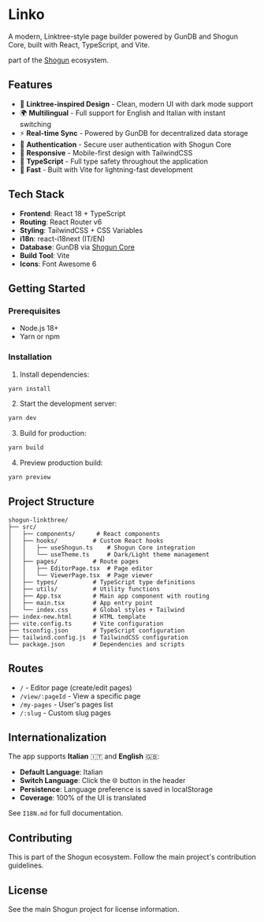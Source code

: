 # Linko

A modern, Linktree-style page builder powered by GunDB and Shogun Core, built with React, TypeScript, and Vite.

part of the [Shogun](https://shogun-eco.xyz) ecosystem.

## Features

- 🎨 **Linktree-inspired Design** - Clean, modern UI with dark mode support
- 🌍 **Multilingual** - Full support for English and Italian with instant switching
- ⚡ **Real-time Sync** - Powered by GunDB for decentralized data storage
- 🔐 **Authentication** - Secure user authentication with Shogun Core
- 📱 **Responsive** - Mobile-first design with TailwindCSS
- 🎯 **TypeScript** - Full type safety throughout the application
- 🚀 **Fast** - Built with Vite for lightning-fast development

## Tech Stack

- **Frontend**: React 18 + TypeScript
- **Routing**: React Router v6
- **Styling**: TailwindCSS + CSS Variables
- **i18n**: react-i18next (IT/EN)
- **Database**: GunDB via [Shogun Core](https://github.com/scobru/shogun-core)
- **Build Tool**: Vite
- **Icons**: Font Awesome 6

## Getting Started

### Prerequisites

- Node.js 18+
- Yarn or npm

### Installation

1. Install dependencies:

```bash
yarn install
```

2. Start the development server:

```bash
yarn dev
```

3. Build for production:

```bash
yarn build
```

4. Preview production build:

```bash
yarn preview
```

## Project Structure

```
shogun-linkthree/
├── src/
│   ├── components/      # React components
│   ├── hooks/          # Custom React hooks
│   │   ├── useShogun.ts    # Shogun Core integration
│   │   └── useTheme.ts     # Dark/Light theme management
│   ├── pages/          # Route pages
│   │   ├── EditorPage.tsx  # Page editor
│   │   └── ViewerPage.tsx  # Page viewer
│   ├── types/          # TypeScript type definitions
│   ├── utils/          # Utility functions
│   ├── App.tsx         # Main app component with routing
│   ├── main.tsx        # App entry point
│   └── index.css       # Global styles + Tailwind
├── index-new.html      # HTML template
├── vite.config.ts      # Vite configuration
├── tsconfig.json       # TypeScript configuration
├── tailwind.config.js  # TailwindCSS configuration
└── package.json        # Dependencies and scripts
```

## Routes

- `/` - Editor page (create/edit pages)
- `/view/:pageId` - View a specific page
- `/my-pages` - User's pages list
- `/:slug` - Custom slug pages

## Internationalization

The app supports **Italian** 🇮🇹 and **English** 🇬🇧:

- **Default Language**: Italian
- **Switch Language**: Click the 🌐 button in the header
- **Persistence**: Language preference is saved in localStorage
- **Coverage**: 100% of the UI is translated

See `I18N.md` for full documentation.

## Contributing

This is part of the Shogun ecosystem. Follow the main project's contribution guidelines.

## License

See the main Shogun project for license information.
